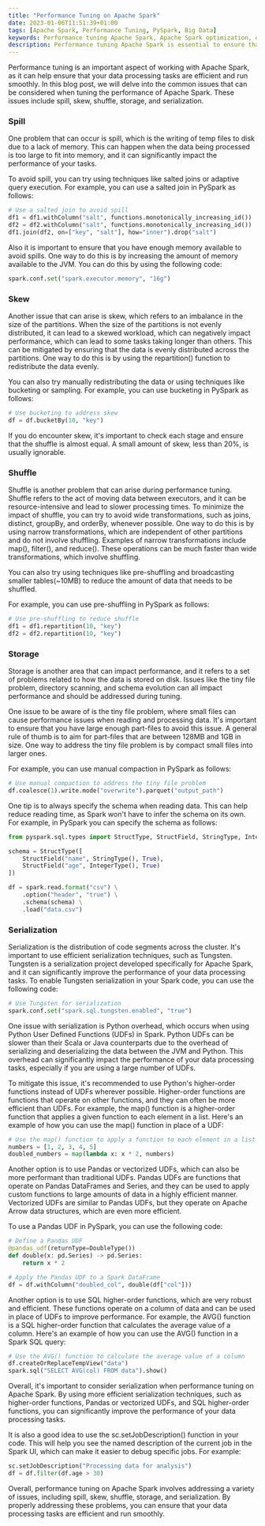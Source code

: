```yaml
---
title: "Performance Tuning on Apache Spark"
date: 2023-01-06T11:51:39+01:00
tags: [Apache Spark, Performance Tuning, PySpark, Big Data]
keywords: Performance tuning Apache Spark, Apache Spark optimization, data processing tasks, preventing spills, reducing skew, minimizing shuffle, optimizing storage, optimizing serialization, avoiding temp files, optimizing memory, using salted joins, implementing adaptive query execution, increasing JVM memory, using repartition() function, implementing bucketing, using sampling, avoiding wide transformations, using narrow transformations, using map() function, using filter() function, using reduce() function, implementing pre-shuffling, broadcasting smaller tables, preventing tiny file problem, implementing manual compaction, using data bricks delta, optimizing directory scanning, optimizing schema evolution, using Tungsten, avoiding Python UDFs, using higher-order functions, using Pandas, using vectorized UDFs, using SQL higher-order functions, avoiding Java serialization, reducing Python overhead, using Spark UI, specifying job descriptions, specifying schema, using PySpark, using 128MB partitions, optimizing shuffle, optimizing data distribution, using join() function, using distinct() function, using groupBy() function, using orderBy() function, avoiding wide transformation shuffle, using narrow transformations, broadcasting 10MB tables, using bucketed datasets, avoiding 1GB part-files, implementing automatic compaction, optimizing schema merging, optimizing PySpark usage.
description: Performance tuning Apache Spark is essential to ensure that your data processing tasks are efficient and run smoothly. This blog post covers common issues to consider when optimizing Apache Spark, including spill prevention, skew reduction, shuffle minimization, storage optimization, and serialization optimization. Tips and examples are provided to help you implement techniques like salted joins, adaptive query execution, repartition() usage, bucketing, sampling, narrow transformation usage, pre-shuffling, broadcasting, manual compaction, data bricks delta, Tungsten, higher-order functions, Pandas, vectorized UDFs, SQL higher-order functions, and PySpark usage. By properly addressing these issues, you can optimize your Apache Spark tasks and improve their performance.
---
```


Performance tuning is an important aspect of working with Apache Spark, as it can help ensure that your data processing tasks are efficient and run smoothly. In this blog post, we will delve into the common issues that can be considered when tuning the performance of Apache Spark. These issues include spill, skew, shuffle, storage, and serialization.

### Spill
One problem that can occur is spill, which is the writing of temp files to disk due to a lack of memory. This can happen when the data being processed is too large to fit into memory, and it can significantly impact the performance of your tasks. 

To avoid spill, you can try using techniques like salted joins or adaptive query execution. For example, you can use a salted join in PySpark as follows:

```Python
# Use a salted join to avoid spill
df1 = df1.withColumn("salt", functions.monotonically_increasing_id())
df2 = df2.withColumn("salt", functions.monotonically_increasing_id())
df1.join(df2, on=["key", "salt"], how="inner").drop("salt")
```
Also it is important to ensure that you have enough memory available to avoid spills. One way to do this is by increasing the amount of memory available to the JVM. You can do this by using the following code:

```Python
spark.conf.set("spark.executor.memory", "16g")
```

### Skew
Another issue that can arise is skew, which refers to an imbalance in the size of the partitions. When the size of the partitions is not evenly distributed, it can lead to a skewed workload, which can negatively impact performance, which can lead to some tasks taking longer than others. This can be mitigated by ensuring that the data is evenly distributed across the partitions. One way to do this is by using the repartition() function to redistribute the data evenly.

You can also try manually redistributing the data or using techniques like bucketing or sampling. For example, you can use bucketing in PySpark as follows:

```Python
# Use bucketing to address skew
df = df.bucketBy(10, "key")
```
If you do encounter skew, it's important to check each stage and ensure that the shuffle is almost equal. A small amount of skew, less than 20%, is usually ignorable.

### Shuffle
Shuffle is another problem that can arise during performance tuning. Shuffle refers to the act of moving data between executors, and it can be resource-intensive and lead to slower processing times. To minimize the impact of shuffle, you can try to avoid wide transformations, such as joins, distinct, groupBy, and orderBy, whenever possible. One way to do this is by using narrow transformations, which are independent of other partitions and do not involve shuffling. Examples of narrow transformations include map(), filter(), and reduce(). These operations can be much faster than wide transformations, which involve shuffling.


You can also try using techniques like pre-shuffling and broadcasting smaller tables(~10MB) to reduce the amount of data that needs to be shuffled.

For example, you can use pre-shuffling in PySpark as follows:

```Python
# Use pre-shuffling to reduce shuffle
df1 = df1.repartition(10, "key")
df2 = df2.repartition(10, "key")
```

### Storage
Storage is another area that can impact performance, and it refers to a set of problems related to how the data is stored on disk. Issues like the tiny file problem, directory scanning, and schema evolution can all impact performance and should be addressed during tuning. 

One issue to be aware of is the tiny file problem, where small files can cause performance issues when reading and processing data. It's important to ensure that you have large enough part-files to avoid this issue. A general rule of thumb is to aim for part-files that are between 128MB and 1GB in size. One way to address the tiny file problem is by compact small files into larger ones.

For example, you can use manual compaction in PySpark as follows:
```Python
# Use manual compaction to address the tiny file problem
df.coalesce(1).write.mode("overwrite").parquet("output_path")
```

One tip is to always specify the schema when reading data. This can help reduce reading time, as Spark won't have to infer the schema on its own. For example, in PySpark you can specify the schema as follows:

```Python
from pyspark.sql.types import StructType, StructField, StringType, IntegerType

schema = StructType([
    StructField("name", StringType(), True),
    StructField("age", IntegerType(), True)
])

df = spark.read.format("csv") \
    .option("header", "true") \
    .schema(schema) \
    .load("data.csv")
```

### Serialization
Serialization is the distribution of code segments across the cluster. It's important to use efficient serialization techniques, such as Tungsten. Tungsten is a serialization project developed specifically for Apache Spark, and it can significantly improve the performance of your data processing tasks. To enable Tungsten serialization in your Spark code, you can use the following code:

```Python
# Use Tungsten for serialization
spark.conf.set("spark.sql.tungsten.enabled", "true")
```

One issue with serialization is Python overhead, which occurs when using Python User Defined Functions (UDFs) in Spark. Python UDFs can be slower than their Scala or Java counterparts due to the overhead of serializing and deserializing the data between the JVM and Python. This overhead can significantly impact the performance of your data processing tasks, especially if you are using a large number of UDFs.

To mitigate this issue, it's recommended to use Python's higher-order functions instead of UDFs wherever possible. Higher-order functions are functions that operate on other functions, and they can often be more efficient than UDFs. For example, the map() function is a higher-order function that applies a given function to each element in a list. Here's an example of how you can use the map() function in place of a UDF:

```Python
# Use the map() function to apply a function to each element in a list
numbers = [1, 2, 3, 4, 5]
doubled_numbers = map(lambda x: x * 2, numbers)
```

Another option is to use Pandas or vectorized UDFs, which can also be more performant than traditional UDFs. Pandas UDFs are functions that operate on Pandas DataFrames and Series, and they can be used to apply custom functions to large amounts of data in a highly efficient manner. Vectorized UDFs are similar to Pandas UDFs, but they operate on Apache Arrow data structures, which are even more efficient.

To use a Pandas UDF in PySpark, you can use the following code:

```Python
# Define a Pandas UDF
@pandas_udf(returnType=DoubleType())
def double(x: pd.Series) -> pd.Series:
    return x * 2

# Apply the Pandas UDF to a Spark DataFrame
df = df.withColumn("doubled_col", double(df["col"]))
```

Another option is to use SQL higher-order functions, which are very robust and efficient. These functions operate on a column of data and can be used in place of UDFs to improve performance. For example, the AVG() function is a SQL higher-order function that calculates the average value of a column. Here's an example of how you can use the AVG() function in a Spark SQL query:

```Python
# Use the AVG() function to calculate the average value of a column
df.createOrReplaceTempView("data")
spark.sql("SELECT AVG(col) FROM data").show()
```
Overall, it's important to consider serialization when performance tuning on Apache Spark. By using more efficient serialization techniques, such as higher-order functions, Pandas or vectorized UDFs, and SQL higher-order functions, you can significantly improve the performance of your data processing tasks.

It is also a good idea to use the sc.setJobDescription() function in your code. This will help you see the named description of the current job in the Spark UI, which can make it easier to debug specific jobs. For example:

```Python
sc.setJobDescription("Processing data for analysis")
df = df.filter(df.age > 30)
```

Overall, performance tuning on Apache Spark involves addressing a variety of issues, including spill, skew, shuffle, storage, and serialization. By properly addressing these problems, you can ensure that your data processing tasks are efficient and run smoothly.
